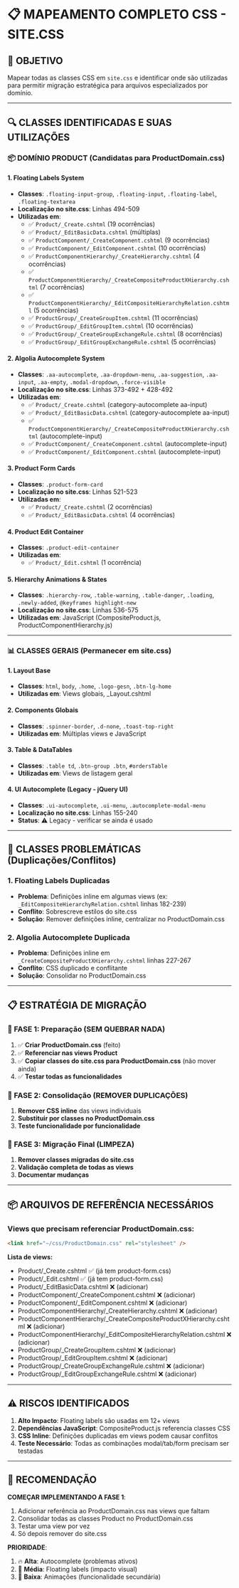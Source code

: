 # 📋 MAPEAMENTO COMPLETO CSS - SITE.CSS

## 🎯 OBJETIVO
Mapear todas as classes CSS em `site.css` e identificar onde são utilizadas para permitir migração estratégica para arquivos especializados por domínio.

---

## 🔍 CLASSES IDENTIFICADAS E SUAS UTILIZAÇÕES

### **📦 DOMÍNIO PRODUCT (Candidatas para ProductDomain.css)**

#### **1. Floating Labels System**
- **Classes**: `.floating-input-group`, `.floating-input`, `.floating-label`, `.floating-textarea`
- **Localização no site.css**: Linhas 494-509
- **Utilizadas em**:
  - ✅ `Product/_Create.cshtml` (19 ocorrências)
  - ✅ `Product/_EditBasicData.cshtml` (múltiplas)
  - ✅ `ProductComponent/_CreateComponent.cshtml` (9 ocorrências) 
  - ✅ `ProductComponent/_EditComponent.cshtml` (10 ocorrências)
  - ✅ `ProductComponentHierarchy/_CreateHierarchy.cshtml` (4 ocorrências)
  - ✅ `ProductComponentHierarchy/_CreateCompositeProductXHierarchy.cshtml` (7 ocorrências)
  - ✅ `ProductComponentHierarchy/_EditCompositeHierarchyRelation.cshtml` (5 ocorrências)
  - ✅ `ProductGroup/_CreateGroupItem.cshtml` (11 ocorrências)
  - ✅ `ProductGroup/_EditGroupItem.cshtml` (10 ocorrências)
  - ✅ `ProductGroup/_CreateGroupExchangeRule.cshtml` (8 ocorrências)
  - ✅ `ProductGroup/_EditGroupExchangeRule.cshtml` (5 ocorrências)

#### **2. Algolia Autocomplete System**
- **Classes**: `.aa-autocomplete`, `.aa-dropdown-menu`, `.aa-suggestion`, `.aa-input`, `.aa-empty`, `.modal-dropdown`, `.force-visible`
- **Localização no site.css**: Linhas 373-492 + 428-492
- **Utilizadas em**:
  - ✅ `Product/_Create.cshtml` (category-autocomplete aa-input)
  - ✅ `Product/_EditBasicData.cshtml` (category-autocomplete aa-input)
  - ✅ `ProductComponentHierarchy/_CreateCompositeProductXHierarchy.cshtml` (autocomplete-input)
  - ✅ `ProductComponent/_CreateComponent.cshtml` (autocomplete-input)
  - ✅ `ProductComponent/_EditComponent.cshtml` (autocomplete-input)

#### **3. Product Form Cards**
- **Classes**: `.product-form-card`
- **Localização no site.css**: Linhas 521-523
- **Utilizadas em**:
  - ✅ `Product/_Create.cshtml` (2 ocorrências)
  - ✅ `Product/_EditBasicData.cshtml` (4 ocorrências)

#### **4. Product Edit Container**
- **Classes**: `.product-edit-container`
- **Utilizadas em**:
  - ✅ `Product/_Edit.cshtml` (1 ocorrência)

#### **5. Hierarchy Animations & States**
- **Classes**: `.hierarchy-row`, `.table-warning`, `.table-danger`, `.loading`, `.newly-added`, `@keyframes highlight-new`
- **Localização no site.css**: Linhas 536-575
- **Utilizadas em**: JavaScript (CompositeProduct.js, ProductComponentHierarchy.js)

---

### **📊 CLASSES GERAIS (Permanecer em site.css)**

#### **1. Layout Base**
- **Classes**: `html`, `body`, `.home`, `.logo-gesn`, `.btn-lg-home`
- **Utilizadas em**: Views globais, _Layout.cshtml

#### **2. Components Globais**
- **Classes**: `.spinner-border`, `.d-none`, `.toast-top-right`
- **Utilizadas em**: Múltiplas views e JavaScript

#### **3. Table & DataTables**
- **Classes**: `.table td`, `.btn-group .btn`, `#ordersTable`
- **Utilizadas em**: Views de listagem geral

#### **4. UI Autocomplete (Legacy - jQuery UI)**
- **Classes**: `.ui-autocomplete`, `.ui-menu`, `.autocomplete-modal-menu`
- **Localização no site.css**: Linhas 155-240
- **Status**: ⚠️ Legacy - verificar se ainda é usado

---

## 🚨 CLASSES PROBLEMÁTICAS (Duplicações/Conflitos)

### **1. Floating Labels Duplicadas**
- **Problema**: Definições inline em algumas views (ex: `_EditCompositeHierarchyRelation.cshtml` linhas 182-239)
- **Conflito**: Sobrescreve estilos do site.css
- **Solução**: Remover definições inline, centralizar no ProductDomain.css

### **2. Algolia Autocomplete Duplicada**
- **Problema**: Definições inline em `_CreateCompositeProductXHierarchy.cshtml` linhas 227-267
- **Conflito**: CSS duplicado e conflitante
- **Solução**: Consolidar no ProductDomain.css

---

## 📋 ESTRATÉGIA DE MIGRAÇÃO

### **🎯 FASE 1: Preparação (SEM QUEBRAR NADA)**
1. ✅ **Criar ProductDomain.css** (feito)
2. ✅ **Referenciar nas views Product** 
3. ✅ **Copiar classes do site.css para ProductDomain.css** (não mover ainda)
4. ✅ **Testar todas as funcionalidades**

### **🎯 FASE 2: Consolidação (REMOVER DUPLICAÇÕES)**
1. **Remover CSS inline** das views individuais
2. **Substituir por classes no ProductDomain.css**
3. **Teste funcionalidade por funcionalidade**

### **🎯 FASE 3: Migração Final (LIMPEZA)**
1. **Remover classes migradas do site.css**
2. **Validação completa de todas as views**
3. **Documentar mudanças**

---

## 📦 ARQUIVOS DE REFERÊNCIA NECESSÁRIOS

### **Views que precisam referenciar ProductDomain.css:**
```html
<link href="~/css/ProductDomain.css" rel="stylesheet" />
```

**Lista de views:**
- Product/_Create.cshtml ✅ (já tem product-form.css)
- Product/_Edit.cshtml ✅ (já tem product-form.css)
- Product/_EditBasicData.cshtml ❌ (adicionar)
- ProductComponent/_CreateComponent.cshtml ❌ (adicionar)
- ProductComponent/_EditComponent.cshtml ❌ (adicionar)
- ProductComponentHierarchy/_CreateHierarchy.cshtml ❌ (adicionar)  
- ProductComponentHierarchy/_CreateCompositeProductXHierarchy.cshtml ❌ (adicionar)
- ProductComponentHierarchy/_EditCompositeHierarchyRelation.cshtml ❌ (adicionar)
- ProductGroup/_CreateGroupItem.cshtml ❌ (adicionar)
- ProductGroup/_EditGroupItem.cshtml ❌ (adicionar)
- ProductGroup/_CreateGroupExchangeRule.cshtml ❌ (adicionar)
- ProductGroup/_EditGroupExchangeRule.cshtml ❌ (adicionar)

---

## ⚠️ RISCOS IDENTIFICADOS

1. **Alto Impacto**: Floating labels são usadas em 12+ views
2. **Dependências JavaScript**: CompositeProduct.js referencia classes CSS
3. **CSS Inline**: Definições duplicadas em views podem causar conflitos
4. **Teste Necessário**: Todas as combinações modal/tab/form precisam ser testadas

---

## 🎯 RECOMENDAÇÃO

**COMEÇAR IMPLEMENTANDO A FASE 1**:
1. Adicionar referência ao ProductDomain.css nas views que faltam
2. Consolidar todas as classes Product no ProductDomain.css 
3. Testar uma view por vez
4. Só depois remover do site.css

**PRIORIDADE**:
1. 🔥 **Alta**: Autocomplete (problemas ativos)
2. 🔶 **Média**: Floating labels (impacto visual)
3. 🔵 **Baixa**: Animações (funcionalidade secundária)